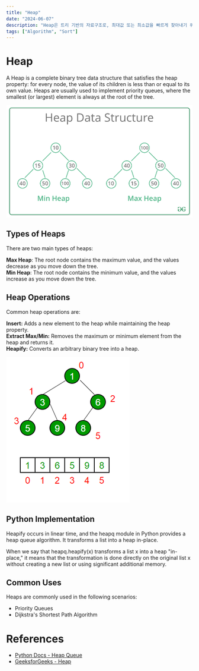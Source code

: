 ```yaml
---
title: "Heap"
date: "2024-06-07"
description: "Heap은 트리 기반의 자료구조로, 최대값 또는 최소값을 빠르게 찾아내기 위해 고안되었다."
tags: ["Algorithm", "Sort"]
---
```


# Heap
A Heap is a complete binary tree data structure that satisfies the heap property: for every node, the value of its children is less than or equal to its own value. Heaps are usually used to implement priority queues, where the smallest (or largest) element is always at the root of the tree.

![heap](../../../images/algorithm/heap/heap.png)

## Types of Heaps
There are two main types of heaps:

**Max Heap**: The root node contains the maximum value, and the values decrease as you move down the tree.  
**Min Heap**: The root node contains the minimum value, and the values increase as you move down the tree.

## Heap Operations
Common heap operations are:

**Insert:** Adds a new element to the heap while maintaining the heap property.  
**Extract Max/Min:** Removes the maximum or minimum element from the heap and returns it.  
**Heapify:** Converts an arbitrary binary tree into a heap.  

![biheap](../../../images/algorithm/heap/biheap.png)

## Python Implementation
Heapify occurs in linear time, and the heapq module in Python provides a heap queue algorithm. It transforms a list into a heap in-place.  

When we say that heapq.heapify(x) transforms a list x into a heap "in-place," it means that the transformation is done directly on the original list x without creating a new list or using significant additional memory.

## Common Uses
Heaps are commonly used in the following scenarios:
- Priority Queues
- Dijkstra's Shortest Path Algorithm

# References
- [Python Docs - Heap Queue](https://docs.python.org/3/library/heapq.html)
- [GeeksforGeeks - Heap](https://www.geeksforgeeks.org/heap-data-structure/)
